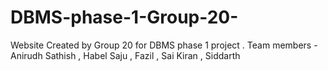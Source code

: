 # DBMS-phase-1-Group-20-
Website Created by Group 20 for DBMS phase 1 project . Team members - Anirudh Sathish , Habel Saju , Fazil , Sai Kiran , Siddarth 
